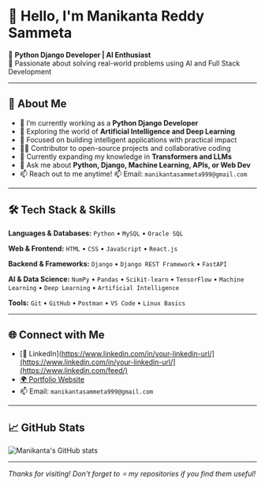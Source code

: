 # 👋 Hello, I'm Manikanta Reddy Sammeta

🚀 **Python Django Developer | AI Enthusiast**  
🎯 Passionate about solving real-world problems using AI and Full Stack Development

---

## 💼 About Me

- 🔭 I’m currently working as a **Python Django Developer**
- 🤖 Exploring the world of **Artificial Intelligence and Deep Learning**
- 🧠 Focused on building intelligent applications with practical impact
- 🧑‍💻 Contributor to open-source projects and collaborative coding
- 🌱 Currently expanding my knowledge in **Transformers and LLMs**
- 💬 Ask me about **Python, Django, Machine Learning, APIs, or Web Dev**
- 📫 Reach out to me anytime!   📫 Email: `manikantasammeta999@gmail.com`

---

## 🛠️ Tech Stack & Skills

**Languages & Databases:**
`Python` • `MySQL` • `Oracle SQL`

**Web & Frontend:**
`HTML` • `CSS` • `JavaScript` • `React.js`

**Backend & Frameworks:**
`Django` • `Django REST Framework` • `FastAPI`

**AI & Data Science:**
`NumPy` • `Pandas` • `Scikit-learn` • `TensorFlow` • `Machine Learning` • `Deep Learning` • `Artificial Intelligence`

**Tools:**
`Git` • `GitHub` • `Postman` • `VS Code` • `Linux Basics`

---

## 🌐 Connect with Me

-  [🔗 LinkedIn](https://www.linkedin.com/in/your-linkedin-url/](https://www.linkedin.com/in/your-linkedin-url/](https://www.linkedin.com/feed/)
- [🌍 Portfolio Website](https://maniportfoilo.netlify.app/#home)
- 📫 Email: `manikantasammeta999@gmail.com`

---

## 📈 GitHub Stats

![Manikanta's GitHub stats](https://github-readme-stats.vercel.app/api?username=yourusername&show_icons=true&theme=radical)

---

_Thanks for visiting! Don't forget to ⭐ my repositories if you find them useful!_

